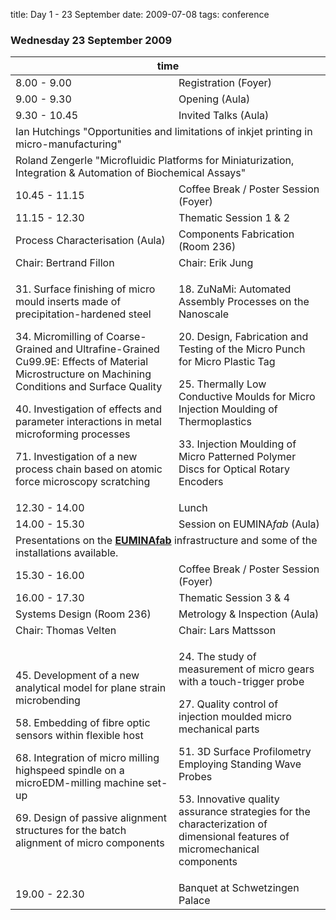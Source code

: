 title: Day 1 - 23 September
date: 2009-07-08 
tags: conference
<!--break--> 

### Wednesday 23 September 2009

<table class="full-program">
<col></col><col></col><col></col><col></col><col></col><col></col>
<thead>
  <tr><th colspan="6">time</th></tr>
</thead>
<tbody>
<tr class="emphasis refreshments">
  <td colspan="2" >8.00 - 9.00</td>
  <td colspan="4" > Registration (Foyer)</td>
</tr>
<tr class="emphasis refreshments">
  <td colspan="2"> 9.00 - 9.30   </td>
  <td colspan="4"> Opening (Aula)</td>
</tr>
<tr class="emphasis time">
  <td colspan=2> 9.30 - 10.45  </td>
  <td colspan=4> Invited Talks (Aula)</td>
</tr>
<tr>
  <td colspan=6> Ian Hutchings "Opportunities and limitations of inkjet printing in micro-manufacturing" 	</td>
</tr>
<tr>
  <td colspan="6"> Roland Zengerle "Microfluidic Platforms for Miniaturization, Integration & Automation of Biochemical Assays"</td>
</tr>
<tr class="emphasis refreshments">
  <td colspan=2> 10.45 - 11.15</td>
  <td colspan=4> Coffee Break / Poster Session (Foyer)	</td>
</tr>
<tr class="emphasis time">
  <td colspan="2">11.15 - 12.30</td>
  <td colspan="4"> Thematic Session 1 & 2</td>
</tr>
<tr class="emphasis">
  <td colspan="3"> Process Characterisation (Aula)</td>
  <td colspan="3"> Components Fabrication (Room 236)</td>
</tr>
<tr class="emphasis">
  <td colspan="3"> Chair: Bertrand Fillon </td>
  <td colspan="3"> Chair: Erik Jung </td>

</tr>
<tr>
 <td colspan="3"> 
 <p>31. Surface finishing of micro mould inserts made of precipitation-hardened steel</p>
 <p>34. Micromilling of Coarse-Grained and Ultrafine-Grained Cu99.9E: Effects of Material Microstructure on Machining Conditions and Surface Quality </p>
 <p>40. Investigation of effects and parameter interactions in metal microforming processes</p>
 <p>71. Investigation of a new process chain based on atomic force microscopy scratching</p>
 </td>
 <td colspan="3"> 
<p>18. ZuNaMi: Automated Assembly Processes on the Nanoscale</p>
<p>20. Design, Fabrication and Testing of the Micro Punch for Micro Plastic Tag</p>
<p>25. Thermally Low Conductive Moulds for Micro Injection Moulding of Thermoplastics</p>
<p>33. Injection Moulding of Micro Patterned Polymer Discs for Optical Rotary Encoders</p>
 </td>
</tr>

<tr class="emphasis refreshments" >
  <td colspan="2"> 12.30 - 14.00 </td>
  <td colspan="4"> Lunch</td>
</tr>
<tr class="time emphasis">
  <td colspan="2"> 14.00 - 15.30 </td>
  <td colspan="4"> Session on EUMINA<i>fab</i> (Aula)</td>
</tr>	
<tr>
  <td colspan="6"> Presentations on the <a href="http://www.euminafab.eu/"><strong> EUMINAfab</strong></a> infrastructure and some of the installations available.</td>
  </td>
</tr>
<tr class="emphasis refreshments">
  <td colspan="2"> 15.30 - 16.00 </td>
  <td colspan="4"> Coffee Break / Poster Session (Foyer)	</td>
</tr>
<tr class="emphasis time">
  <td colspan="2"> 16.00 - 17.30 </td>
  <td colspan="4"> Thematic Session 3 & 4</td>
</tr>
<tr class="emphasis">
  <td colspan="3"> Systems Design  (Room 236)</td>
  <td colspan="3"> Metrology & Inspection  (Aula)</td>
</tr>
<tr class="emphasis">
  <td colspan="3"> Chair: Thomas Velten </td>
  <td colspan="3"> Chair: Lars  Mattsson </td>

</tr>
<tr>
 <td colspan="3"> 
<p>45. Development of a new analytical model for plane strain microbending</p>
<p>58. Embedding of fibre optic sensors within flexible host</p>
<p>68. Integration of micro milling highspeed spindle on a microEDM-milling machine set-up</p>
<p>69. Design of passive alignment structures for the batch alignment of micro components </p>
 </td>
 <td colspan="3"> 
<p>24. The study of measurement of micro gears with a touch-trigger probe </p>
<p>27. Quality control of injection moulded micro mechanical parts </p>
<p>51. 3D Surface Profilometry Employing Standing Wave Probes </p>
<p>53. Innovative quality assurance strategies for the characterization of dimensional features of micromechanical components </p>

 </td>
</tr>
<tr class="emphasis refreshments">
  <td colspan="2"> 19.00 - 22.30 </td>
  <td colspan="4"> Banquet at Schwetzingen Palace</td>
</tr>
</tbody>
</table>